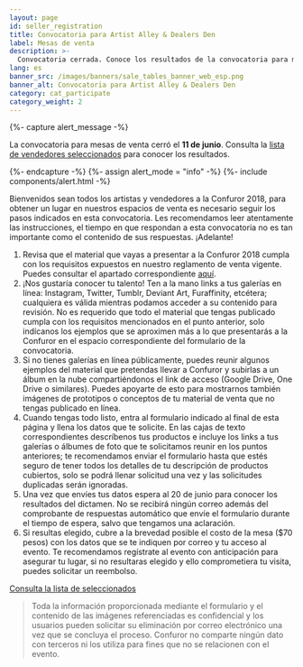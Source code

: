 ```yaml
---
layout: page
id: seller_registration
title: Convocatoria para Artist Alley & Dealers Den
label: Mesas de venta
description: >-
  Convocatoria cerrada. Conoce los resultados de la convocatoria para mesas de venta en Confuror 2018
lang: es
banner_src: /images/banners/sale_tables_banner_web_esp.png
banner_alt: Convocatoria para Artist Alley & Dealers Den
category: cat_participate
category_weight: 2
---
```


{%- capture alert_message -%}
  <p>La convocatoria para mesas de venta cerró el <b>11 de junio</b>. Consulta la <a href="/es/registro/mesa_venta/seleccion">lista de vendedores seleccionados</a> para conocer los resultados.</p>
{%- endcapture -%}
{%- assign alert_mode = "info" -%}
{%- include components/alert.html -%}

Bienvenidos sean todos los artistas y vendedores a la Confuror 2018, para obtener un lugar en nuestros espacios de venta es necesario seguir los pasos indicados en esta convocatoria. Les recomendamos leer atentamente las instrucciones, el tiempo en que respondan a esta convocatoria no es tan importante como el contenido de sus respuestas. ¡Adelante!

1. Revisa que el material que vayas a presentar a la Confuror 2018 cumpla con los requisitos expuestos en nuestro reglamento de venta vigente. Puedes consultar el apartado correspondiente [aquí](/es/acerca_de/ventas/#contenido_aceptado).
2. ¡Nos gustaría conocer tu talento! Ten a la mano links a tus galerías en línea: Instagram, Twitter, Tumblr, Deviant Art, Furaffinity, etcétera; cualquiera es válida mientras podamos acceder a su contenido para revisión. No es requerido que todo el material que tengas publicado cumpla con los requisitos mencionados en el punto anterior, solo indícanos los ejemplos que se aproximen más a lo que presentarás a la Confuror en el espacio correspondiente del formulario de la convocatoria.
3. Si no tienes galerías en línea públicamente, puedes reunir algunos ejemplos del material que pretendas llevar a Confuror y subirlas a un álbum en la nube compartiéndonos el link de acceso (Google Drive, One Drive o similares). Puedes apoyarte de esto para mostrarnos también imágenes de prototipos o conceptos de tu material de venta que no tengas publicado en línea.
4. Cuando tengas todo listo, entra al formulario indicado al final de esta página y llena los datos que te solicite. En las cajas de texto correspondientes descríbenos tus productos e incluye los links a tus galerías o álbumes de foto que te solicitamos reunir en los puntos anteriores; te recomendamos enviar el formulario hasta que estés seguro de tener todos los detalles de tu descripción de productos cubiertos, solo se podrá llenar solicitud una vez y las solicitudes duplicadas serán ignoradas.
5. Una vez que envíes tus datos espera al 20 de junio para conocer los resultados del dictamen. No se recibirá ningún correo además del comprobante de respuestas automático que envíe el formulario durante el tiempo de espera, salvo que tengamos una aclaración.
6. Si resultas elegido, cubre a la brevedad posible el costo de la mesa ($70 pesos) con los datos que se te indiquen por correo y tu acceso al evento. Te recomendamos regístrate al evento con anticipación para asegurar tu lugar, si no resultaras elegido y ello comprometiera tu visita, puedes solicitar un reembolso.

<!-- <div class="registration__form-button-container">
  <a href="https://goo.gl/forms/WlykrAX7DE2cVtdB3" target="_blank" class="registration__form-button">¡Regístrate aquí!</a>
</div> -->

<div class="registration__form-button-container">
  <a href="/es/registro/mesa_venta/seleccion" class="registration__form-button">Consulta la lista de seleccionados</a>
</div>


> Toda la información proporcionada mediante el formulario y el contenido de las imágenes referenciadas es confidencial y los usuarios pueden solicitar su eliminación por correo electrónico una vez que se concluya el proceso. Confuror no comparte ningún dato con terceros ni los utiliza para fines que no se relacionen con el evento.